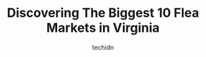 ---
layout: ampstory
image: https://i0.wp.com/paketmu.com/wp-content/uploads/2023/06/jefferson-flea-market-0-in-virginia-1686366542.jpeg?resize=640,853
author: techidn
featured: false
description: Explore the diverse Flea Market scene in Virginia, home to an incredible selection of 10 establishments catering to every taste. Whether youre in search of iconic favorites or undiscovered 
title: Discovering The Biggest 10 Flea Markets in Virginia
cover:
   title: Discovering The Biggest 10 Flea Markets in Virginia
   subtitle: RICKPATE
   background: https://paketmu.com/wp-content/uploads/2023/06/jefferson-flea-market-0-in-virginia-1686366542.jpeg

pages: 
 - layout: thirds
   top: <h1>#1 Jefferson Davis Flea Market</h1>
   bottom: "<p>I go down to the big flea market every now and then I found that they have some really amazing things from time to time some of the product or the items are pretty reason</p>"
   background: https://paketmu.com/wp-content/uploads/2023/06/jefferson-flea-market-1-in-virginia-1686366543.jpeg
   backgroundblur: true
 - layout: thirds
   top: <h1>#2 Bellwood Drive-In Flea Market</h1>
   bottom: "<p>Good deals on a variety of items for home, car, work clothes, tools, & much more. Very friendly vendors and relaxed atmosphere</p>"
   background: https://paketmu.com/wp-content/uploads/2023/06/jefferson-flea-market-2-in-virginia-1686366544.jpeg
   cta:
      link: https://paketmu.com/discovering-the-biggest-10-flea-markets-in-virginia/
      text: Discovering The Biggest 10 Flea Markets in Virginia
 - layout: thirds
   top: <h1>#3 Jefferson Flea Market</h1>
   bottom: "<p>Weekend shopping has never been so fun and affordable. Come out and visit on the weekends!! Theres something for EVERYONE. SEE YOU THERE</p>"
   background: https://paketmu.com/wp-content/uploads/2023/06/jefferson-flea-market-3-in-virginia-1686366545.jpeg
   cta:
      link: https://paketmu.com/discovering-the-biggest-10-flea-markets-in-virginia/
      text: Discovering The Biggest 10 Flea Markets in Virginia
 - layout: thirds
   top: <h1>#4 Shen-Valley Flea Market</h1>
   bottom: "<p>2163 Fairfax Pike, White Post, VA 22663, United States</p>"
   background: https://images.unsplash.com/photo-1604871000636-074fa5117945?ixlib=rb-4.0.3&ixid=MnwxMjA3fDB8MHxwaG90by1wYWdlfHx8fGVufDB8fHx8&auto=format&fit=crop&w=640&h=853&q=80
   cta:
      link: https://paketmu.com/discovering-the-biggest-10-flea-markets-in-virginia/
      text: Discovering The Biggest 10 Flea Markets in Virginia
 - layout: thirds
   top: <h1>#5 Azalea Flea Market</h1>
   bottom: "<p>5209 Wilkinson Rd, Richmond, VA 23227, United States</p>"
   background: https://images.unsplash.com/photo-1515405295579-ba7b45403062?ixlib=rb-4.0.3&ixid=MnwxMjA3fDB8MHxwaG90by1wYWdlfHx8fGVufDB8fHx8&auto=format&fit=crop&w=640&h=853&q=80
   cta:
      link: https://paketmu.com/discovering-the-biggest-10-flea-markets-in-virginia/
      text: Discovering The Biggest 10 Flea Markets in Virginia
 - layout: thirds
   top: <h1>#6 Flea Market of Norfolk</h1>
   bottom: "<p>7600 Sewells Point Rd, Norfolk, VA 23513, United States</p>"
   background: https://images.unsplash.com/photo-1496096265110-f83ad7f96608?ixlib=rb-4.0.3&ixid=MnwxMjA3fDB8MHxwaG90by1wYWdlfHx8fGVufDB8fHx8&auto=format&fit=crop&w=640&h=853&q=80
   cta:
      link: https://paketmu.com/discovering-the-biggest-10-flea-markets-in-virginia/
      text: Discovering The Biggest 10 Flea Markets in Virginia
 - layout: thirds
   top: <h1>#7 Pulaski County Flea Market</h1>
   bottom: "<p>5581 Fair Grounds Cir, Dublin, VA 24084, United States</p>"
   background: https://images.unsplash.com/photo-1620421680010-0766ff230392?ixlib=rb-4.0.3&ixid=MnwxMjA3fDB8MHxwaG90by1wYWdlfHx8fGVufDB8fHx8&auto=format&fit=crop&w=640&h=853&q=80
   cta:
      link: https://paketmu.com/discovering-the-biggest-10-flea-markets-in-virginia/
      text: Discovering The Biggest 10 Flea Markets in Virginia
 - layout: thirds
   middle: Continue reading...
   background: https://images.unsplash.com/photo-1608411404720-c8f0417bcdba?ixlib=rb-4.0.3&ixid=MnwxMjA3fDB8MHxwaG90by1wYWdlfHx8fGVufDB8fHx8&auto=format&fit=crop&w=640&h=853&q=80
   cta:
      link: https://paketmu.com/discovering-the-biggest-10-flea-markets-in-virginia/
      text: Discovering The Biggest 10 Flea Markets in Virginia
      
---